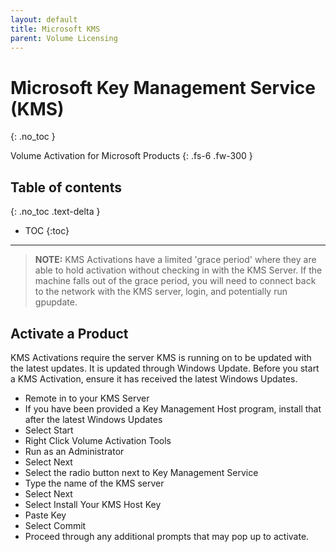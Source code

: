 ```yaml
---
layout: default
title: Microsoft KMS
parent: Volume Licensing
---
```



# Microsoft Key Management Service \(KMS\)
{: .no_toc }

Volume Activation for Microsoft Products
{: .fs-6 .fw-300 }

## Table of contents
{: .no_toc .text-delta }

* TOC
{:toc}

---

> **NOTE\:** KMS Activations have a limited \'grace period\' where they are able to hold activation without checking in with the KMS Server. If the machine falls out of the grace period, you will need to connect back to the network with the KMS server, login, and potentially run gpupdate. 

## Activate a Product

KMS Activations require the server KMS is running on to be updated with the latest updates. It is updated through Windows Update. Before you start a KMS Activation, ensure it has received the latest Windows Updates.

* Remote in to your KMS Server
* If you have been provided a Key Management Host program, install that after the latest Windows Updates
* Select Start
* Right Click Volume Activation Tools
* Run as an Administrator
* Select Next
* Select the radio button next to Key Management Service
* Type the name of the KMS server
* Select Next
* Select Install Your KMS Host Key
* Paste Key
* Select Commit
* Proceed through any additional prompts that may pop up to activate.

